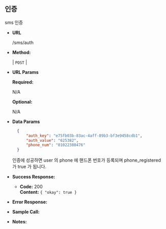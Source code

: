 **인증**
----
  sms 인증

* **URL**

  /sms/auth

* **Method:**
  
  | `POST` |
  
*  **URL Params** 

   **Required:**
 
   N/A

   **Optional:**
 
   N/A

* **Data Params**

  ```json
    {
        "auth_key": "e75fb03b-83ac-4aff-89b3-bf3e9458cdb1",
        "auth_value": "625382",
        "phone_num": "01022380476"
    }
  ```
    인증에 성공하면 user 의 phone 에 핸드폰 번호가 등록되며
    phone_registered 가 true 가 됩니다.
    
* **Success Response:**
  

  * **Code:** 200 <br />
    **Content:** `{ "okay": true }`
 
* **Error Response:**

* **Sample Call:**

* **Notes:**

